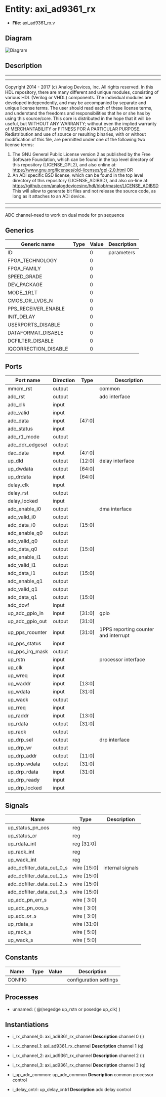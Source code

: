 # Entity: axi_ad9361_rx

- **File**: axi_ad9361_rx.v
## Diagram

![Diagram](axi_ad9361_rx.svg "Diagram")
## Description

***************************************************************************
 ***************************************************************************
 Copyright 2014 - 2017 (c) Analog Devices, Inc. All rights reserved.
 In this HDL repository, there are many different and unique modules, consisting
 of various HDL (Verilog or VHDL) components. The individual modules are
 developed independently, and may be accompanied by separate and unique license
 terms.
 The user should read each of these license terms, and understand the
 freedoms and responsibilities that he or she has by using this source/core.
 This core is distributed in the hope that it will be useful, but WITHOUT ANY
 WARRANTY; without even the implied warranty of MERCHANTABILITY or FITNESS FOR
 A PARTICULAR PURPOSE.
 Redistribution and use of source or resulting binaries, with or without modification
 of this file, are permitted under one of the following two license terms:
   1. The GNU General Public License version 2 as published by the
      Free Software Foundation, which can be found in the top level directory
      of this repository (LICENSE_GPL2), and also online at:
      <https://www.gnu.org/licenses/old-licenses/gpl-2.0.html>
 OR
   2. An ADI specific BSD license, which can be found in the top level directory
      of this repository (LICENSE_ADIBSD), and also on-line at:
      https://github.com/analogdevicesinc/hdl/blob/master/LICENSE_ADIBSD
      This will allow to generate bit files and not release the source code,
      as long as it attaches to an ADI device.
 ***************************************************************************
 ***************************************************************************
 ADC channel-need to work on dual mode for pn sequence
 
## Generics

| Generic name         | Type | Value | Description |
| -------------------- | ---- | ----- | ----------- |
| ID                   |      | 0     | parameters  |
| FPGA_TECHNOLOGY      |      | 0     |             |
| FPGA_FAMILY          |      | 0     |             |
| SPEED_GRADE          |      | 0     |             |
| DEV_PACKAGE          |      | 0     |             |
| MODE_1R1T            |      | 0     |             |
| CMOS_OR_LVDS_N       |      | 0     |             |
| PPS_RECEIVER_ENABLE  |      | 0     |             |
| INIT_DELAY           |      | 0     |             |
| USERPORTS_DISABLE    |      | 0     |             |
| DATAFORMAT_DISABLE   |      | 0     |             |
| DCFILTER_DISABLE     |      | 0     |             |
| IQCORRECTION_DISABLE |      | 0     |             |
## Ports

| Port name       | Direction | Type   | Description                          |
| --------------- | --------- | ------ | ------------------------------------ |
| mmcm_rst        | output    |        | common                               |
| adc_rst         | output    |        | adc interface                        |
| adc_clk         | input     |        |                                      |
| adc_valid       | input     |        |                                      |
| adc_data        | input     | [47:0] |                                      |
| adc_status      | input     |        |                                      |
| adc_r1_mode     | output    |        |                                      |
| adc_ddr_edgesel | output    |        |                                      |
| dac_data        | input     | [47:0] |                                      |
| up_dld          | output    | [12:0] | delay interface                      |
| up_dwdata       | output    | [64:0] |                                      |
| up_drdata       | input     | [64:0] |                                      |
| delay_clk       | input     |        |                                      |
| delay_rst       | output    |        |                                      |
| delay_locked    | input     |        |                                      |
| adc_enable_i0   | output    |        | dma interface                        |
| adc_valid_i0    | output    |        |                                      |
| adc_data_i0     | output    | [15:0] |                                      |
| adc_enable_q0   | output    |        |                                      |
| adc_valid_q0    | output    |        |                                      |
| adc_data_q0     | output    | [15:0] |                                      |
| adc_enable_i1   | output    |        |                                      |
| adc_valid_i1    | output    |        |                                      |
| adc_data_i1     | output    | [15:0] |                                      |
| adc_enable_q1   | output    |        |                                      |
| adc_valid_q1    | output    |        |                                      |
| adc_data_q1     | output    | [15:0] |                                      |
| adc_dovf        | input     |        |                                      |
| up_adc_gpio_in  | input     | [31:0] | gpio                                 |
| up_adc_gpio_out | output    | [31:0] |                                      |
| up_pps_rcounter | input     | [31:0] | 1PPS reporting counter and interrupt |
| up_pps_status   | input     |        |                                      |
| up_pps_irq_mask | output    |        |                                      |
| up_rstn         | input     |        | processor interface                  |
| up_clk          | input     |        |                                      |
| up_wreq         | input     |        |                                      |
| up_waddr        | input     | [13:0] |                                      |
| up_wdata        | input     | [31:0] |                                      |
| up_wack         | output    |        |                                      |
| up_rreq         | input     |        |                                      |
| up_raddr        | input     | [13:0] |                                      |
| up_rdata        | output    | [31:0] |                                      |
| up_rack         | output    |        |                                      |
| up_drp_sel      | output    |        | drp interface                        |
| up_drp_wr       | output    |        |                                      |
| up_drp_addr     | output    | [11:0] |                                      |
| up_drp_wdata    | output    | [31:0] |                                      |
| up_drp_rdata    | input     | [31:0] |                                      |
| up_drp_ready    | input     |        |                                      |
| up_drp_locked   | input     |        |                                      |
## Signals

| Name                      | Type           | Description       |
| ------------------------- | -------------- | ----------------- |
| up_status_pn_oos          | reg            |                   |
| up_status_or              | reg            |                   |
| up_rdata_int              | reg     [31:0] |                   |
| up_rack_int               | reg            |                   |
| up_wack_int               | reg            |                   |
| adc_dcfilter_data_out_0_s | wire [15:0]    | internal signals  |
| adc_dcfilter_data_out_1_s | wire [15:0]    |                   |
| adc_dcfilter_data_out_2_s | wire [15:0]    |                   |
| adc_dcfilter_data_out_3_s | wire [15:0]    |                   |
| up_adc_pn_err_s           | wire [ 3:0]    |                   |
| up_adc_pn_oos_s           | wire [ 3:0]    |                   |
| up_adc_or_s               | wire [ 3:0]    |                   |
| up_rdata_s                | wire [31:0]    |                   |
| up_rack_s                 | wire [ 5:0]    |                   |
| up_wack_s                 | wire [ 5:0]    |                   |
## Constants

| Name   | Type | Value | Description             |
| ------ | ---- | ----- | ----------------------- |
| CONFIG |      |       | configuration settings  |
## Processes
- unnamed: ( @(negedge up_rstn or posedge up_clk) )
## Instantiations

- i_rx_channel_0: axi_ad9361_rx_channel
**Description**
channel 0 (i)

- i_rx_channel_1: axi_ad9361_rx_channel
**Description**
channel 1 (q)

- i_rx_channel_2: axi_ad9361_rx_channel
**Description**
channel 2 (i)

- i_rx_channel_3: axi_ad9361_rx_channel
**Description**
channel 3 (q)

- i_up_adc_common: up_adc_common
**Description**
common processor control

- i_delay_cntrl: up_delay_cntrl
**Description**
adc delay control

